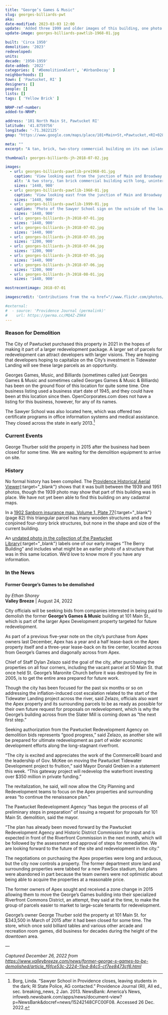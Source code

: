 ```yaml
---
title: "George’s Games & Music"
slug: georges-billiards-pwt
aka:
date-modified: 2023-03-03 12:00
update: 'Added three 1999 and older images of this building, one photo of a portion under construction'
update-image: georges-billiards-pawtlib-1968-01.jpg

built: 'Circa 1950'
demolition: '2023'
redeveloped:
units:
decade: '1950-1959'
date-added: '2022'
categories: [ '#DemolitionAlert', '#UrbanDecay' ]
neighborhoods: []
town: [ 'Pawtucket, RI' ]
designers: []
people: []
lists: []
tags: [ 'Yellow Brick' ]

NRHP-ref-number:
added-to-NRHP:

address: '101 North Main St, Pawtucket RI'
latitude: '41.8759756'
longitude: '-71.3822125'
gmap: "https://www.google.com/maps/place/101+Main+St,+Pawtucket,+RI+02860/@41.8759756,-71.3822125,18z/data=!4m5!3m4!1s0x89e45cab4b30d261:0xfb443fccd0fc0082!8m2!3d41.8759756!4d-71.3823949"

meta: ""
excerpt: "A tan, brick, two-story commercial building on its own island of land between Main and Broadway in Downtown Pawtucket"

thumbnail: georges-billiards-jh-2018-07-02.jpg

images:
  - url: georges-billiards-pawtlib-pre1968-01.jpg
    caption: 'View looking east from the junction of Main and Broadway before 1968. Likely that this portion of the building replaced an older one or added onto it, we are unsure. Part of the Pawtucket Library collection on Flickr'
    alt: 'A two story, tan brick commercial building with long, uninterrupted ribbon window banks of original steel frame, 10 lite windows arranged 2 over 5 on the back faces of the building. Some windows aliong the street-facing side have been replaced with modern, single lite replacements, or consist of assymetrical window pairs in a repeating pattern'
    sizes: '1440, 900'
  - url: georges-billiards-pawtlib-1968-01.jpg
    caption: 'View looking east from the junction of Main and Broadway circa 1968 to 1970. Part of the Pawtucket Library collection on Flickr'
    sizes: '1440, 900'
  - url: georges-billiards-pawtlib-1999-01.jpg
    caption: 'Photo of the Sawyer School sign on the outside of the lower portion of the building, circa 1999. Part of the Pawtucket Library collection on Flickr'
    sizes: '1440, 900'
  - url: georges-billiards-jh-2018-07-01.jpg
    sizes: '1440, 900'
  - url: georges-billiards-jh-2018-07-02.jpg
    sizes: '1440, 900'
  - url: georges-billiards-jh-2018-07-03.jpg
    sizes: '1200, 900'
  - url: georges-billiards-jh-2018-07-04.jpg
    sizes: '1200, 900'
  - url: georges-billiards-jh-2018-07-05.jpg
    sizes: '1440, 900'
  - url: georges-billiards-jh-2018-07-06.jpg
    sizes: '1200, 900'
  - url: georges-billiards-jh-2018-08-01.jpg
    sizes: '1440, 900'

mostrecentimage: 2018-07-01

imagescredit: 'Contributions from the <a href="//www.flickr.com/photos/pawtucketlibrary/albums/72157690062762483" target="_blank">Pawtucket Library on Flickr</a>'

#external:
#  - source: 'Providence Journal (permalink)'
#    url: https://perma.cc/MQ4Z-Z9K4
---
```


### Reason for Demolition

The City of Pawtucket purchased this property in 2021 in the hopes of making it part of a larger redevelopment package. A larger set of parcels for redevelopment can attract developers with larger visions. They are hoping that developers hoping to capitalize on the City’s investment in Tidewater Landing will see these large parcels as an opportunity. 

Georges Games, Music, and Billiards (sometimes called just Georges Games & Music and sometimes called Georges Games & Music & Billiards) has been on the ground floor of this location for quite some time. One business listing used a business start date of 1945, and they could have been at this location since then. OpenCorporates.com does not have a listing for this business, however, for any of its names. 

The Sawyer School was also located here, which was offered two certificate programs in office information systems and medical assistance. They closed across the state in early 2013.[^1]

[^1]: Borg, Linda. “Sawyer School in Providence closes, leaving students in the dark; RI State Police, AG contacted.” Providence Journal (RI), All ed., sec. breaking_news, 2 Jan. 2013. NewsBank: America’s News, infoweb.newsbank.com/apps/news/document-view?p=NewsBank&docref=news/15242148CFC00F08. Accessed 26 Dec. 2022.


### Current Events

George Thurber sold the property in 2015 after the business had been closed for some time. We are waiting for the demolition equipment to arrive on site. 


### History

No formal history has been compiled. The [Providence Historical Aerial Viewer](//pvdgis.maps.arcgis.com/apps/webappviewer/index.html?id=b1b3a4a4c66847a8b767cde26264246e){:target="_blank"} shows that it was built between the 1939 and 1951 photos, though the 1939 photo may show that part of this building was in place. We have not yet been able to find this building on any cadastral maps.

In a [1902 Sanborn insurance map, Volume 1, Plate 77](http://hdl.loc.gov/loc.gmd/g3774pm.g3774pm_g080961902){:target="_blank"} (page 82) this triangular parcel has many wooden structures and a few conjoined four-story brick structures, but none in the shape and size of the current building. 

An [undated photo in the collection of the Pawtucket Library](//www.flickr.com/photos/pawtucketlibrary/29097253034/in/album-72157673959040405/){:target="_blank"} labels one of our early images “The Berry Building” and includes what might be an earlier photo of a structure that was in this same location. We’d love to know more if you have any information. 


### In the News

#### Former George’s Games to be demolished

_by Ethan Shorey_  
**Valley Breeze** | August 24, 2022

City officials will be seeking bids from companies interested in being paid to demolish the former **George’s Games & Music** building at 101 Main St., which is part of the larger Apex Development property targeted for future redevelopment.

As part of a previous five-year note on the city’s purchase from Apex owners last December, Apex has a year and a half lease-back on the Apex property itself and a three-year lease-back on its tire center, located across from George’s Games and diagonally across from Apex.

Chief of Staff Dylan Zelazo said the goal of the city, after purchasing the properties on all four corners, including the vacant parcel at 50 Main St. that once held St. George’s Maronite Church before it was destroyed by fire in 2005, is to get the entire area prepared for future work.

Though the city has been focused for the past six months or so on addressing the inflation-induced cost escalation related to the start of the Tidewater Landing project across the river, said Zelazo, officials also want the Apex property and its surrounding parcels to be as ready as possible for their own future request for proposals on redevelopment, which is why the George’s building across from the Slater Mill is coming down as “the next first step.”

Seeking authorization from the Pawtucket Redevelopment Agency on demolition bids represents “good progress,” said Zelazo, as another site will be prepared for ultimate redevelopment as part of wider economic development efforts along the long-stagnant riverfront.

“The city is excited and appreciates the work of the CommerceRI board and the leadership of Gov. McKee on moving the Pawtucket Tidewater Development project to fruition,” said Mayor Donald Grebien in a statement this week. “This gateway project will redevelop the waterfront investing over $350 million in private funding.”

The revitalization, he said, will now allow the City Planning and Redevelopment teams to focus on the Apex properties and surrounding areas “to continue the renaissance plan.”

The Pawtucket Redevelopment Agency “has begun the process of all preliminary steps in preparation” of issuing a request for proposals for 101 Main St. demolition, said the mayor.

“The plan has already been moved forward by the Pawtucket Redevelopment Agency and Historic District Commission for input and is expected in front of the Riverfront Commission in the next month, which will be followed by the assessment and approval of steps for remediation. We are looking forward to the future of the site and redevelopment in the city.”

The negotiations on purchasing the Apex properties were long and arduous, but the city now controls a property. The former department store land and surrounding properties were tabbed for a new PawSox stadium, but plans were abandoned in part because the team owners were not optimistic about being able to acquire the properties at a reasonable price.

The former owners of Apex sought and received a zone change in 2015 allowing them to move the George’s Games building into their specialized Riverfront Commons District, an attempt, they said at the time, to make the group of parcels easier to market to large-scale tenants for redevelopment.

George’s owner George Thurber sold the property at 101 Main St. for $343,500 in March of 2015 after it had been closed for some time. The store, which once sold billiard tables and various other arcade and recreation room games, did business for decades during the height of the downtown area.

—

_Captured December 26, 2022 from https://www.valleybreeze.com/news/former-george-s-games-to-be-demolished/article_f6fce53c-2224-11ed-84c5-cf7ee8473cf6.html_ 